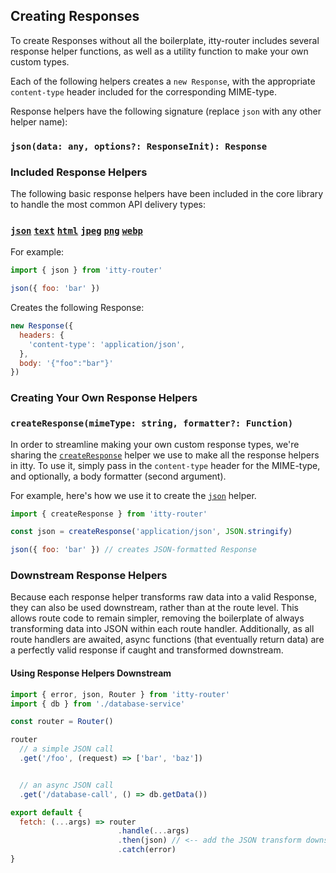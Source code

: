 ## Creating Responses

To create Responses without all the boilerplate, itty-router includes several response helper functions, as well as a utility function to make your own custom types.

Each of the following helpers creates a `new Response`, with the appropriate `content-type` header included for the corresponding MIME-type.

Response helpers have the following signature (replace `json` with any other helper name):  
### `json(data: any, options?: ResponseInit): Response`

### Included Response Helpers

The following basic response helpers have been included in the core library to handle the most common API delivery types:

### [`json`](/itty-router/api#json) [`text`](/itty-router/api#text) [`html`](/itty-router/api#html) [`jpeg`](/itty-router/api#jpeg) [`png`](/itty-router/api#png) [`webp`](/itty-router/api#webp)

For example:

```js
import { json } from 'itty-router'

json({ foo: 'bar' })
```

Creates the following Response:

```js
new Response({
  headers: {
    'content-type': 'application/json',
  },
  body: '{"foo":"bar"}'
})
```

### Creating Your Own Response Helpers
### `createResponse(mimeType: string, formatter?: Function)`

In order to streamline making your own custom response types, we're sharing the [`createResponse`](/itty-router/api#createResponse) helper we use to make all the response helpers in itty.  To use it, simply pass in the `content-type` header for the MIME-type, and optionally, a body formatter (second argument).

For example, here's how we use it to create the [`json`](/itty-router/api#json) helper.

```js
import { createResponse } from 'itty-router'

const json = createResponse('application/json', JSON.stringify)

json({ foo: 'bar' }) // creates JSON-formatted Response
```

### Downstream Response Helpers
Because each response helper transforms raw data into a valid Response, they can also be used downstream, rather than at the route level.  This allows route code to remain simpler, removing the boilerplate of always transforming data into JSON within each route handler.  Additionally, as all route handlers are awaited, async functions (that eventually return data) are a perfectly valid response if caught and transformed downstream.

#### Using Response Helpers Downstream
```js
import { error, json, Router } from 'itty-router'
import { db } from './database-service'

const router = Router()

router
  // a simple JSON call
  .get('/foo', (request) => ['bar', 'baz'])


  // an async JSON call
  .get('/database-call', () => db.getData())

export default {
  fetch: (...args) => router
                        .handle(...args)
                        .then(json) // <-- add the JSON transform downstream
                        .catch(error)
}
```
